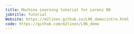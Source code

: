 ```yaml
---
title: Machine Learning tutorial for Lorenz 96
jobtitle: Tutorial
Website: https://m2lines.github.io/L96_demo/intro.html
code: https://github.com/m2lines/L96_demo
---
```

